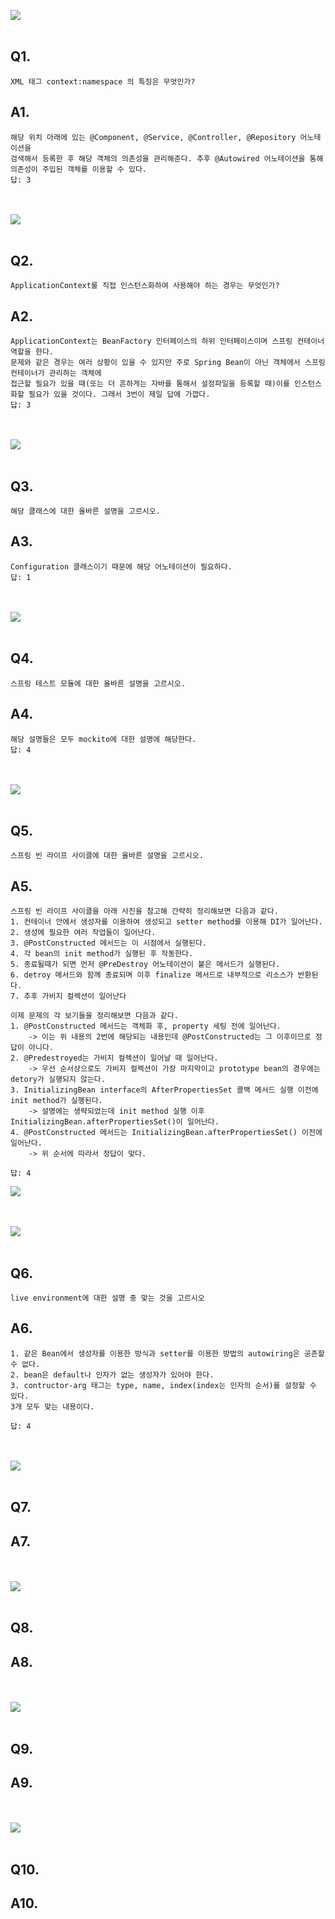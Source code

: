 <img src="problem/1.png" /><br><br>

## Q1. 
    XML 태그 context:namespace 의 특징은 무엇인가?

## A1. 
    해당 위치 아래에 있는 @Component, @Service, @Controller, @Repository 어노테이션을
    검색해서 등록한 후 해당 객체의 의존성을 관리해준다. 추후 @Autowired 어노테이션을 통해
    의존성이 주입된 객체를 이용할 수 있다.
    답: 3

<br><br>
<img src="problem/2.png" /><br><br>

## Q2.
    ApplicationContext를 직접 인스턴스화하여 사용해야 하는 경우는 무엇인가?

## A2.
    ApplicationContext는 BeanFactory 인터페이스의 하위 인터페이스이며 스프링 컨테이너 역할을 한다.
    문제와 같은 경우는 여러 상황이 있을 수 있지만 주로 Spring Bean이 아닌 객체에서 스프링 컨테이너가 관리하는 객체에
    접근할 필요가 있을 때(또는 더 흔하게는 자바를 통해서 설정파일을 등록할 때)이를 인스턴스화할 필요가 있을 것이다. 그래서 3번이 제일 답에 가깝다.
    답: 3
    

<br><br>
<img src="problem/3.png" /><br><br>

## Q3.
    해당 클래스에 대한 올바른 설명을 고르시오.
## A3.
    Configuration 클래스이기 때문에 해당 어노테이션이 필요하다.
    답: 1

<br><br>
<img src="problem/4.png" /> <br><br>

## Q4.
    스프링 테스트 모듈에 대한 올바른 설명을 고르시오.
## A4.
    해당 설명들은 모두 mockito에 대한 설명에 해당한다.
    답: 4

<br><br>
<img src="problem/5.png" /><br><br>

## Q5.
    스프링 빈 라이프 사이클에 대한 올바른 설명을 고르시오.

## A5. 
    스프링 빈 라이프 사이클을 아래 사진을 참고해 간략히 정리해보면 다음과 같다.
    1. 컨테이너 안에서 생성자를 이용하여 생성되고 setter method를 이용해 DI가 일어난다.
    2. 생성에 필요한 여러 작업들이 일어난다.
    3. @PostConstructed 메서드는 이 시점에서 실행된다.
    4. 각 bean의 init method가 실행된 후 작동한다.
    5. 종료될때가 되면 먼저 @PreDestroy 어노테이션이 붙은 메서드가 실행된다.
    6. detroy 메서드와 함께 종료되며 이후 finalize 메서드로 내부적으로 리소스가 반환된다.
    7. 추후 가비지 컬렉션이 일어난다

    이제 문제의 각 보기들을 정리해보면 다음과 같다.
    1. @PostConstructed 메서드는 객체화 후, property 세팅 전에 일어난다.
        -> 이는 위 내용의 2번에 해당되는 내용인데 @PostConstructed는 그 이후이므로 정답이 아니다.
    2. @Predestroyed는 가비지 컬렉션이 일어날 때 일어난다.
        -> 우선 순서상으로도 가비지 컬렉션이 가장 마지막이고 prototype bean의 경우에는 detory가 실행되지 않는다.
    3. InitializingBean interface의 AfterPropertiesSet 콜백 메서드 실행 이전에 init method가 실행된다.
        -> 설명에는 생략되었는데 init method 실행 이후 InitializingBean.afterPropertiesSet()이 일어난다.
    4. @PostConstructed 메서드는 InitializingBean.afterPropertiesSet() 이전에 일어난다.
        -> 위 순서에 따라서 정답이 맞다.

    답: 4
<img src="assets/Bean-Life-Cycle-Process-flow3.png">
    

<br><br>
<img src="problem/6.png" /><br><br>

## Q6.
    live environment에 대한 설명 중 맞는 것을 고르시오
    
## A6.
    1. 같은 Bean에서 생성자를 이용한 방식과 setter를 이용한 방법의 autowiring은 공존할 수 없다.
    2. bean은 default나 인자가 없는 생성자가 있어야 한다.
    3. contructor-arg 태그는 type, name, index(index는 인자의 순서)를 설정할 수 있다.
    3개 모두 맞는 내용이다.

    답: 4
    
    
<br><br>
<img src="problem/7.png" /><br><br>

## Q7.
    
## A7.

<br><br>
<img src="problem/8.png" /><br><br>

## Q8.
    
## A8.

<br><br>
<img src="problem/9.png" /><br><br>

## Q9.
    
## A9.

<br><br>
<img src="problem/10.png" /><br><br>

## Q10.
    
## A10.




